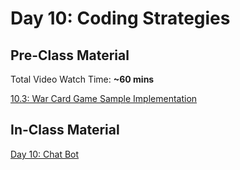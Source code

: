 # Day 10: Coding Strategies

## Pre-Class Material

Total Video Watch Time: **~60 mins**

[10.3: War Card Game Sample Implementation](../../10-javascript-objects/10.3-card-game-example-war.md)

## In-Class Material

[Day 10: Chat Bot](../../in-class-exercises/day-10-chat-bot.md)

